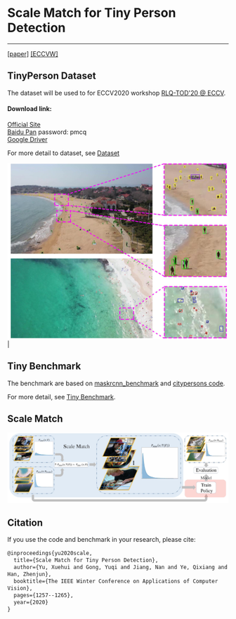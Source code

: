 # Scale Match for Tiny Person Detection

------------------------
[[paper]](http://openaccess.thecvf.com/content_WACV_2020/papers/Yu_Scale_Match_for_Tiny_Person_Detection_WACV_2020_paper.pdf) [[ECCVW]](https://rlq-tod.github.io/index.html)

## TinyPerson Dataset

The dataset will be used to for ECCV2020 workshop [RLQ-TOD'20 @ ECCV](https://rlq-tod.github.io/index.html).

#### Download link:
[Official Site](http://vision.ucas.ac.cn/resource.asp)<br/>
[Baidu Pan](https://pan.baidu.com/s/1kkugS6y2vT4IrmEV_2wtmQ)   password: pmcq<br/>
[Google Driver](https://drive.google.com/open?id=1KrH9uEC9q4RdKJz-k34Q6v5hRewU5HOw)<br/>

For more detail to dataset, see [Dataset](dataset/)

![](figure/annotation_rule.jpg)|

## Tiny Benchmark
The benchmark are based on [maskrcnn_benchmark](https://github.com/facebookresearch/maskrcnn-benchmark) and [citypersons code](https://bitbucket.org/shanshanzhang/citypersons/src/default/evaluation/).

For more detail, see [Tiny Benchmark](tiny_benchmark/).

## Scale Match

![](figure/scale_match.jpg)

## Citation

If you use the code and benchmark in your research, please cite:

```
@inproceedings{yu2020scale,
  title={Scale Match for Tiny Person Detection},
  author={Yu, Xuehui and Gong, Yuqi and Jiang, Nan and Ye, Qixiang and Han, Zhenjun},
  booktitle={The IEEE Winter Conference on Applications of Computer Vision},
  pages={1257--1265},
  year={2020}
}
```

